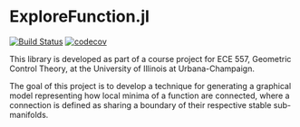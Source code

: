 # ExploreFunction.jl

[![Build Status](https://github.com/Helmuthn/ExploreFunction.jl/workflows/CI/badge.svg)](https://github.com/Helmuthn/ExploreFunction.jl/actions)
[![codecov](https://codecov.io/gh/Helmuthn/ExploreFunction.jl/branch/master/graph/badge.svg?token=GDTPQ3VT8V)](https://codecov.io/gh/Helmuthn/ExploreFunction.jl)

This library is developed as part of a course project for ECE 557, Geometric Control Theory, at the University of Illinois at Urbana-Champaign.

The goal of this project is to develop a technique for generating a graphical model representing how local minima of a function are connected, where a connection is defined as sharing a boundary of their respective stable sub-manifolds.

